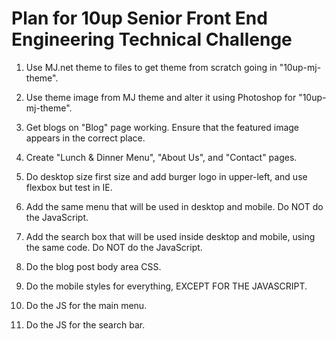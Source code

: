 # Plan for 10up Senior Front End Engineering Technical Challenge

1. Use MJ.net theme to files to get theme from
scratch going in "10up-mj-theme".

2. Use theme image from MJ theme and alter it using Photoshop for "10up-mj-theme".

3. Get blogs on "Blog" page working. Ensure that the featured image appears in the correct place.

4. Create "Lunch & Dinner Menu", "About Us", and "Contact" pages.

5. Do desktop size first size and add burger logo in upper-left, and use flexbox but test in IE.

6. Add the same menu that will be used in desktop and mobile. Do NOT do the JavaScript.

7. Add the search box that will be used inside desktop and mobile, using the same code. Do NOT do the JavaScript.

8. Do the blog post body area CSS.

9. Do the mobile styles for everything, EXCEPT FOR THE JAVASCRIPT.

10. Do the JS for the main menu.

11. Do the JS for the search bar.